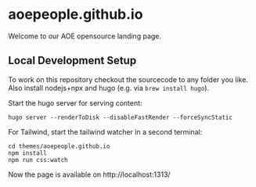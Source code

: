 # aoepeople.github.io

Welcome to our AOE opensource landing page.

## Local Development Setup

To work on this repository checkout the sourcecode to any folder you like.
Also install nodejs+npx and hugo (e.g. via `brew install hugo`).

Start the hugo server for serving content:
```
hugo server --renderToDisk --disableFastRender --forceSyncStatic
```

For Tailwind, start the tailwind watcher in a second terminal:
```
cd themes/aoepeople.github.io
npm install
npm run css:watch
```

Now the page is available on http://localhost:1313/
